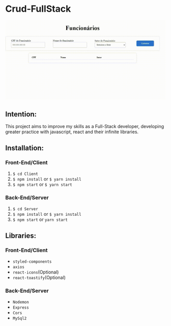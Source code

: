 # Crud-FullStack

<img src="Client/src/toReadme/crudVideogif.gif">

<h2>Intention:</h2>
This project aims to improve my skills as a Full-Stack developer,
developing greater practice with javascript, react and their infinite libraries.

<h2>Installation:</h2>

<h3>Front-End/Client</h3>

<ol>
  <li><code>$ cd Client</code></li>
  <li><code>$ npm install</code> or <code>$ yarn install</code></li>
  <li><code>$ npm start</code> or <code>$ yarn start</code></li>
</ol>


<h3>Back-End/Server</h3>

<ol>
  <li><code>$ cd Server</code></li>
  <li><code>$ npm install</code> or <code>$ yarn install</code></li>
  <li><code>$ npm start</code> or <code>yarn start</code></li>
</ol>


<h2>Libraries:</h2>

<h3>Front-End/Client</h3>

<ul>
  <li><code>styled-components</code></li>
  <li><code>axios</code></li>
  <li><code>react-icons</code>(Optional)</li>
  <li><code>react-toastify</code>(Optional)</li>
</ul>

<h3>Back-End/Server</h3>

<ul>
  <li><code>Nodemon</code></li>
  <li><code>Express</code></li>
  <li><code>Cors</code></li>
  <li><code>MySql2</code></li>
</ul>
